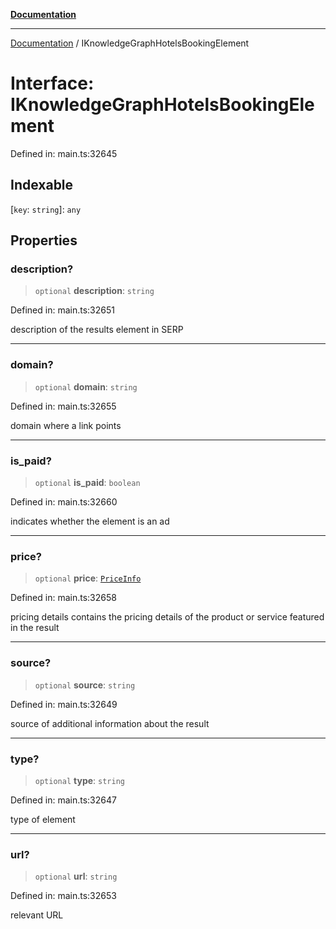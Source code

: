 [**Documentation**](../README.md)

***

[Documentation](../README.md) / IKnowledgeGraphHotelsBookingElement

# Interface: IKnowledgeGraphHotelsBookingElement

Defined in: main.ts:32645

## Indexable

\[`key`: `string`\]: `any`

## Properties

### description?

> `optional` **description**: `string`

Defined in: main.ts:32651

description of the results element in SERP

***

### domain?

> `optional` **domain**: `string`

Defined in: main.ts:32655

domain where a link points

***

### is\_paid?

> `optional` **is\_paid**: `boolean`

Defined in: main.ts:32660

indicates whether the element is an ad

***

### price?

> `optional` **price**: [`PriceInfo`](../classes/PriceInfo.md)

Defined in: main.ts:32658

pricing details
contains the pricing details of the product or service featured in the result

***

### source?

> `optional` **source**: `string`

Defined in: main.ts:32649

source of additional information about the result

***

### type?

> `optional` **type**: `string`

Defined in: main.ts:32647

type of element

***

### url?

> `optional` **url**: `string`

Defined in: main.ts:32653

relevant URL
